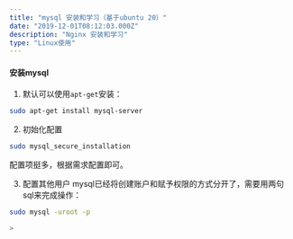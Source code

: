 ```yaml
---
title: "mysql 安装和学习（基于ubuntu 20）"
date: "2019-12-01T08:12:03.000Z"
description: "Nginx 安装和学习"
type: "Linux使用"
---
```


#### 安装mysql
1. 默认可以使用`apt-get`安装：
```bash
sudo apt-get install mysql-server
```

2. 初始化配置
```bash
sudo mysql_secure_installation
```
配置项挺多，根据需求配置即可。

3. 配置其他用户
mysql已经将创建账户和赋予权限的方式分开了，需要用两句sql来完成操作：
```bash
sudo mysql -uroot -p

> 
```